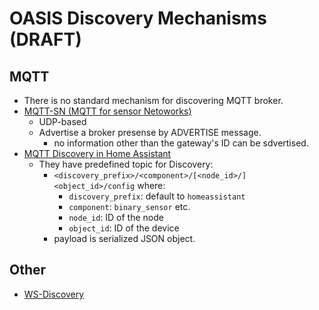 # OASIS Discovery Mechanisms (DRAFT)

## MQTT
- There is no standard mechanism for discovering MQTT broker.
- [MQTT-SN (MQTT for sensor Netoworks)](https://www.oasis-open.org/committees/document.php?document_id=66091&wg_abbrev=mqtt)
  - UDP-based
  - Advertise a broker presense by ADVERTISE message.
    - no information other than the gateway's ID can be sdvertised.
- [MQTT Discovery in Home Assistant](https://www.home-assistant.io/integrations/mqtt/#mqtt-discovery)
  - They have predefined topic for Discovery:
    - `<discovery_prefix>/<component>/[<node_id>/]<object_id>/config` where:
        - `discovery_prefix`: default to `homeassistant`
        - `component`: `binary_sensor` etc.
        - `node_id`: ID of the node
        - `object_id`: ID of the device
    - payload is serialized JSON object.

## Other
- [WS-Discovery](https://docs.oasis-open.org/ws-dd/discovery/1.1/wsdd-discovery-1.1-spec.html)
